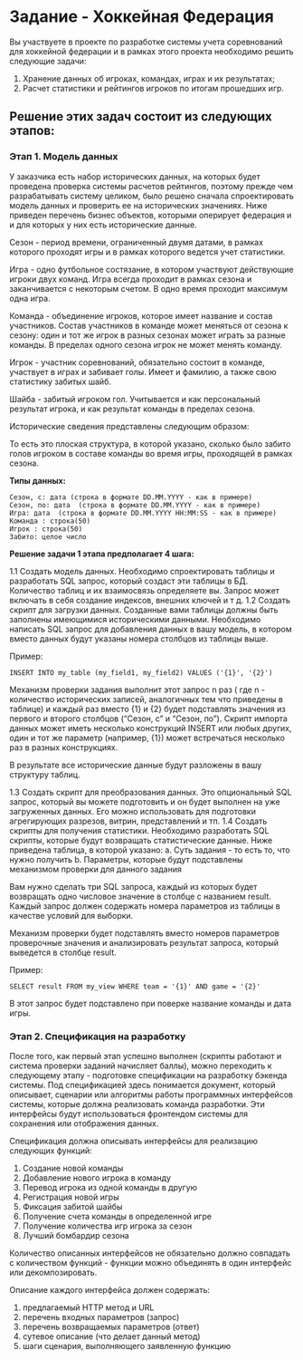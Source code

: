 # Задание - Хоккейная Федерация

Вы участвуете в проекте по разработке системы учета соревнований для хоккейной федерации и в рамках этого проекта необходимо решить следующие задачи:

1. Хранение данных об игроках, командах, играх и их результатах;
2. Расчет статистики и рейтингов игроков по итогам прошедших игр.

## Решение этих задач состоит из следующих этапов:

### Этап 1. Модель данных

У заказчика есть набор исторических данных, на которых будет проведена проверка системы расчетов рейтингов, поэтому прежде чем разрабатывать систему целиком, было решено сначала спроектировать модель данных и проверить ее на исторических значениях.
Ниже приведен перечень бизнес объектов, которыми оперирует федерация и и для которых у них есть исторические данные.

Сезон - период времени, ограниченный двумя датами, в рамках которого проходят игры и в рамках которого ведется учет статистики.

Игра - одно футбольное состязание, в котором участвуют действующие игроки двух команд. Игра всегда проходит в рамках сезона и заканчивается с некоторым счетом. В одно время проходит максимум одна игра.

Команда - объединение игроков, которое имеет название и состав участников. Состав участников в команде может меняться от сезона к сезону: один и тот же игрок в разных сезонах может играть за разные команды. В пределах одного сезона игрок не может менять команду.

Игрок - участник соревнований, обязательно состоит в команде, участвует в играх и забивает голы. Имеет и фамилию, а также свою статистику забитых шайб.

Шайба - забитый игроком гол. Учитывается и как персональный результат игрока, и как результат команды в пределах сезона.

Исторические сведения представлены следующим образом:

То есть это плоская структура, в которой указано, сколько было забито голов игроком в составе команды во время игры, проходящей в рамках сезона.

**Типы данных:**

```
Сезон, с: дата (строка в формате DD.MM.YYYY - как в примере)
Сезон, по: дата  (строка в формате DD.MM.YYYY - как в примере)
Игра: дата  (строка в формате DD.MM.YYYY HH:MM:SS - как в примере)
Команда : строка(50)
Игрок : строка(50)
Забито: целое число
```

**Решение задачи 1 этапа предполагает 4 шага:**

1.1 Создать модель данных. Необходимо спроектировать таблицы и разработать SQL запрос, который создаст эти таблицы в БД. Количество таблиц и их взаимосвязь определяете вы. Запрос может включать в себя создание индексов, внешних ключей и т д.
1.2 Создать скрипт для загрузки данных. Созданные вами таблицы должны быть заполнены имеющимися историческими данными. Необходимо написать SQL запрос для добавления данных в вашу модель, в котором вместо данных будут указаны номера столбцов из таблицы выше.

Пример:

~~~
INSERT INTO my_table (my_field1, my_field2) VALUES ('{1}', '{2}')
~~~

Механизм проверки задания выполнит этот запрос n раз ( где n - количество исторических записей, аналогичных тем что приведены в таблице) и каждый раз вместо {1} и {2} будет подставлять значения из первого и второго столбцов (“Сезон, с” и “Сезон, по”). Скрипт импорта данных может иметь несколько конструкций INSERT или любых других, один и тот же параметр (например, {1}) может встречаться несколько раз в разных конструкциях.

В результате все исторические данные будут разложены в вашу структуру таблиц.

1.3 Создать скрипт для преобразования данных. Это опциональный SQL запрос, который вы можете подготовить и он будет выполнен на уже загруженных данных. Его можно использовать для подготовки агрегирующих разрезов, витрин, представлений и тп.
1.4 Создать скрипты для получения статистики. Необходимо разработать SQL скрипты, которые будут возвращать статистические данные. Ниже приведена таблица, в которой указано:
              a. Суть задания - то есть то, что нужно получить
              b. Параметры, которые будут подставлены механизмом проверки для данного задания


Вам нужно сделать три SQL запроса, каждый из которых будет возвращать одно числовое значение в столбце с названием result. Каждый запрос должен содержать номера параметров из таблицы в качестве условий для выборки.

Механизм проверки будет подставлять вместо номеров параметров проверочные значения и анализировать результат запроса, который выведется в столбце result.

Пример:

~~~
SELECT result FROM my_view WHERE team = '{1}' AND game = '{2}'
~~~

В этот запрос будет подставлено при поверке название команды и дата игры.


### Этап 2. Спецификация на разработку

После того, как первый этап успешно выполнен (скрипты работают и система проверки заданий начисляет баллы), можно переходить к следующему этапу - подготовке спецификации на разработку бэкенда системы.
Под спецификацией здесь понимается документ, который описывает, сценарии или алгоритмы работы программных интерфейсов системы, которые должна реализовать команда разработки. Эти интерфейсы будут использоваться фронтендом системы для сохранения или отображения данных.

Спецификация должна описывать интерфейсы для реализацию следующих функций:

1. Создание новой команды
2. Добавление нового игрока в команду
3. Перевод игрока из одной команды в другую
4. Регистрация новой игры
5. Фиксация забитой шайбы
6. Получение счета команды в определенной игре
7. Получение количества игр игрока за сезон
8. Лучший бомбардир сезона

Количество описанных интерфейсов не обязательно должно совпадать с количеством функций - функции можно объединять в один интерфейс или декомпозировать.

Описание каждого интерфейса должен содержать:

1. предлагаемый HTTP метод и URL
2. перечень входных параметров (запрос)
3. перечень возвращаемых параметров (ответ)
4. сутевое описание (что делает данный метод)
5. шаги сценария, выполняющего заявленную функцию
